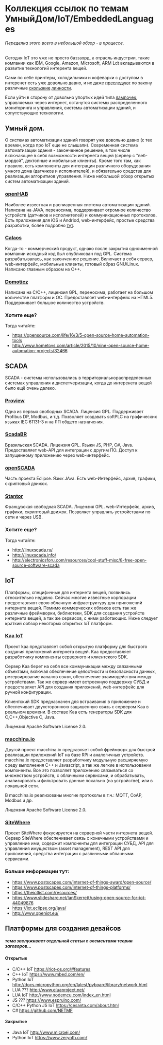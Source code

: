 # Коллекция ссылок по темам УмныйДом/IoT/EmbeddedLanguages
###### Переделка этого всего в небольшой обзор - в процессе.
Сегодня IoT это уже не просто баззаорд, а отрасль индустрии, такие компании как 
IBM, Google, Amazon, Microsoft, ARM Ldt вкладываются в развитие технологий интерента вещей.

Сами по себе принтеры, холодильники и кофеварки с доступом в интеренет есть уже довольно 
давно, и их даже [преследуют](http://www.audioholics.com/news/researchers-mpaa-riaa-printer-p2p-file-sharing) по закону
различные [скользкие](https://www.riaa.com) [личности](http://www.mpaa.org).

Если уйти в сторону от довольно упортых идей типа [лампочек](https://www.extremetech.com/electronics/163972-philips-hue-led-smart-lights-hacked-whole-homes-blacked-out-by-security-researcher), управляемых через интернет, останутся системы распределенного мониторинга и управления, системы автоматизации зданий, и сопутствующие технологии.

## Умный дом.
О системах автоматизации зданий говорят уже довольно давно (с тех времен, когда про IoT еще не слышали).
Современная система автоматизации здания - законченное решение, в том числе включающее в себя возможности интернета 
вещей (сервер с "веб-мордой", дектопные и мобильные клиенты).
Кроме того там, как правило, есть компоненты для интеграции различного оборудования умного дома 
(датчиков и исполнителей), и обязательно средства для реализации алгоритмов управления.
Ниже небольшой обзор открытых систем автоматизации зданий.

### [openHAB](http://www.openhab.org/)
Наиболее известная и распиаренная система автоматизации зданий. Написана на JAVA, переносима, 
поддерживает огромное количество устройств (датчиков и исполнителей) и коммуникационных протоколов.
Есть приложения для iOS и Andriod, web-интерфейс, простые средства разработки, более подробно
[тут](https://habrahabr.ru/post/232969/).

### [Calaos](https://calaos.fr)
Когда-то - коммерческий продукт, однако после закрытия одноименной компании исходный код был опубликован под GPL.
Система разрабатывалась, как законченное решение. Включает в себя сервер, web-интерфейс, мобильные клиенты, готовый образ GNU/Linux.
Написано главным образом на C++.

### [Domoticz](https://domoticz.com/)
Написана на C/C++, лицензия GPL, переносима, работает на большом количестве платформ и ОС.
Предоставляет web-интерфейс на HTML5. Поддерживает большое количество устройств.

### Хотите еще?
Тогда читайте:
* https://opensource.com/life/16/3/5-open-source-home-automation-tools
* http://www.hometoys.com/article/2015/10/nine-open-source-home-automation-projects/32466

## SCADA
SCADA - системы использовались в территориальнораспределенных системах управления и диспетчеризации, когда до интеренета вещей было ещё очень далеко.

### [Proview](http://www.proview.se/doc/en_us/qguide_f.html)
Одна из первых свободных SCADA. Лицензия GPL. Поддерживает Profibus DP, Modbus, и т.д. 
Позволяет создавать softPLC на графических языках IEC 61131-3 и на ЯП общего назначения.

### [ScadaBR](https://sourceforge.net/projects/scadabr/)
Бразильская SCADA. Лицензия GPL. Языки JS, PHP, C\#, Java. Предоставляет web-API для интеграции с другим ПО.
Доступ к запущенному приложению через web-интерфейс.

### [openSCADA](http://openscada.org/)
Часть проекта Eclipse. Язык JAva. Есть web-Интерфейс, архив, графики, скриптовый движок.

### [Stantor](http://stantor.free.fr/indexp_EN.htm)
Французская свободная SCADA. Лицензия GPL. web-Интерфейс, архив, графики, скриптовый движок. Позволяет управлять устройствами по сети и через USB.

### Хотите еще?
Тогда читайте:
* http://linuxscada.ru/
* http://linuxscada.info/
* http://electronicsforu.com/resources/cool-stuff-misc/8-free-open-source-software-scada

## IoT
Платформы, специфичные для интернета вещей, появились относительно недавно. Сейчас многие известные корпорации предоставляют свою облачную инфраструктуру для приложений интернета вещей. Помимо коммерческих облаков есть так же различные фреймворки, библиотеки, SDK для создания устройств интернета вещей, а так же сервисов, с ними работающих. Ниже следует краткий ообзор некоторых открытых IoT платформ.

### [Kaa IoT](https://www.kaaproject.org/)
Проект kaa представляет собой открытую платформу для быстрого создания приложений интернета вещей. Kaa предоставляет разработчику компоненты серверного и клиентского SDK. 

Сервер Kaa берет на себя все коммуникации между связанными объектами, включая обеспечение целостности и безопасности данных, резервирование каналов связи, обеспечение взаимодействия между устройствами. Так же сервер имеет встроенную поддержку СУБД и предоставляет API для создания приложений, web-интерфейс для ручной конфигурации. 

Клиентский SDK предназначен для встраивания в приложение и обеспечивает двухстороннюю защишенную связь с сервером Kaa в реальном времени. В составе Kaa есть генераторы SDK для C,C++,Objective C, Java.

Лицензия Apache Software License 2.0.

### [macchina.io](https://macchina.io/)
Другой проект macchina.io предсавляет собой фреймворк для быстрой реализации приложений IoT на базе RPi и аналогичных устройств.
macchina.io предоставляет разработчику модульную расширяемую среду выполнения C++ и Javascript, а так же легкие в использовании компоненты. Все это позволяет приложению связываться со множеством устройств, с облачными сервисами, и обрабатывать, анализировать и фильтровать данные локально (на устройстве), или в локальной сети.

В macchina.io реализованы многие протоколы в т.ч.: MQTT, CoAP, Modbus и др.

Лицензия Apache Software License 2.0.

### [SiteWhere](http://www.sitewhere.org/)
Проект SiteWhere фокусируется на серверной части интернета вещей. Сервер SiteWhere обеспечивает связь с конечными устройствами и управление ими, содержит компоненты для интеграции СУБД, API для управления имуществом (asset management), REST API для приложений, средства интеграции с различными облачными сервисами.

### Больше информации тут:
* https://www.postscapes.com/internet-of-things-award/open-source/
* https://www.postscapes.com/internet-of-things-platforms/
* https://theiotlist.com/resources/
* https://www.slideshare.net/IanSkerrett/using-open-source-for-iot-44049876
* https://iot.eclipse.org/java/
* http://www.openiot.eu/

## Платформы для создания девайсов
##### тема заслуживает отдельной статьи с элементами теории заговоров...
#### Открытые
* C/C++ IoT            https://riot-os.org/#features
* С++ IoT              https://www.mbed.com/en/
* Python IoT           http://docs.micropython.org/en/latest/pyboard/library/network.html
* LUA ???              http://www.eluaproject.net/
* LUA IoT              http://www.nodemcu.com/index_en.html
* JS ???               https://www.espruino.com/
* C/C++ Python JS IoT  https://cesanta.com/about.html
* C\#                  https://github.com/NETMF
#### Закрытые
* Java IoT   http://www.microej.com/
* Python IoT https://www.zerynth.com/



